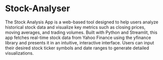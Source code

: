 # Stock-Analyser
The Stock Analysis App is a web-based tool designed to help users analyze historical stock data and visualize key metrics such as closing prices, moving averages, and trading volumes. Built with Python and Streamlit, this app fetches real-time stock data from Yahoo Finance using the yfinance library and presents it in an intuitive, interactive interface. Users can input their desired stock ticker symbols and date ranges to generate detailed visualizations.